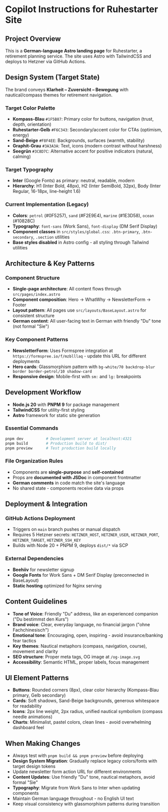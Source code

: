 # Copilot Instructions for Ruhestarter Site

## Project Overview
This is a **German-language Astro landing page** for Ruhestarter, a retirement planning service. The site uses Astro with TailwindCSS and deploys to Hetzner via GitHub Actions.

## Design System (Target State)
The brand conveys **Klarheit – Zuversicht – Bewegung** with nautical/compass themes for retirement navigation.

### Target Color Palette
- **Kompass-Blau** `#1F5B87`: Primary color for buttons, navigation (trust, depth, orientation)  
- **Ruhestarter-Gelb** `#F6C343`: Secondary/accent color for CTAs (optimism, energy)
- **Sand-Beige** `#F8F4EE`: Backgrounds, surfaces (warmth, stability)
- **Graphit-Grau** `#3A3A3A`: Text, icons (modern contrast without harshness)
- **Seegrün** `#3C8D7C`: Alternative accent for positive indicators (natural, calming)

### Target Typography
- **Inter** (Google Fonts) as primary: neutral, readable, modern
- **Hierarchy**: H1 (Inter Bold, 48px), H2 (Inter SemiBold, 32px), Body (Inter Regular, 16-18px, line-height 1.6)

### Current Implementation (Legacy)
- **Colors**: `petrol` (#0F5257), `sand` (#F2E9E4), `marine` (#1E3D58), `ocean` (#10828C)
- **Typography**: `font-sans` (Work Sans), `font-display` (DM Serif Display)
- **Component classes** in `src/styles/global.css`: `.btn-primary`, `.btn-secondary`, `.section` utilities
- **Base styles disabled** in Astro config - all styling through Tailwind utilities

## Architecture & Key Patterns

### Component Structure
- **Single-page architecture**: All content flows through `src/pages/index.astro`
- **Component composition**: Hero → WhatWhy → NewsletterForm → Footer  
- **Layout pattern**: All pages use `src/layouts/BaseLayout.astro` for consistent structure
- **German content**: All user-facing text in German with friendly "Du" tone (not formal "Sie")

### Key Component Patterns
- **NewsletterForm**: Uses Formspree integration at `https://formspree.io/f/mzblllaq` - update this URL for different deployments
- **Hero cards**: Glassmorphism pattern with `bg-white/70 backdrop-blur border border-petrol/10 shadow-card`
- **Responsive design**: Mobile-first with `sm:` and `lg:` breakpoints

## Development Workflow

- **Node.js 20** with **PNPM 9** for package management
- **TailwindCSS** for utility-first styling
- **Astro** framework for static site generation

### Essential Commands
```bash
pnpm dev          # Development server at localhost:4321
pnpm build        # Production build to dist/
pnpm preview      # Test production build locally
```

### File Organization Rules
- Components are **single-purpose** and **self-contained**
- Props are **documented with JSDoc** in component frontmatter
- **German comments** in code match the site's language
- No shared state - components receive data via props

## Deployment & Integration

### GitHub Actions Deployment
- Triggers on `main` branch pushes or manual dispatch
- Requires 5 Hetzner secrets: `HETZNER_HOST`, `HETZNER_USER`, `HETZNER_PORT`, `HETZNER_TARGET`, `HETZNER_SSH_KEY`
- Builds with Node 20 + PNPM 9, deploys `dist/*` via SCP

### External Dependencies
- **Beehiiv** for newsletter signup 
- **Google Fonts** for Work Sans + DM Serif Display (preconnected in BaseLayout)
- **Static hosting** optimized for Nginx serving

## Content Guidelines
- **Tone of Voice**: Friendly "Du" address, like an experienced companion ("Du bestimmst den Kurs")
- **Brand voice**: Clear, everyday language, no financial jargon ("ohne Fachchinesisch")
- **Emotional tone**: Encouraging, open, inspiring - avoid insurance/banking fear tactics
- **Key themes**: Nautical metaphors (compass, navigation, course), movement and clarity
- **SEO structure**: Proper meta tags, OG image at `/og-image.svg`  
- **Accessibility**: Semantic HTML, proper labels, focus management

## UI Element Patterns
- **Buttons**: Rounded corners (8px), clear color hierarchy (Kompass-Blau primary, Gelb secondary)
- **Cards**: Soft shadows, Sand-Beige backgrounds, generous whitespace for readability
- **Icons**: 2px line weight, 2px radius, unified nautical symbolism (compass needle animations)
- **Charts**: Minimalist, pastel colors, clean lines - avoid overwhelming dashboard feel

## When Making Changes
- Always test with `pnpm build && pnpm preview` before deploying
- **Design System Migration**: Gradually replace legacy colors/fonts with target design tokens
- Update newsletter form action URL for different environments  
- **Content Updates**: Use friendly "Du" tone, nautical metaphors, avoid formal "Sie"
- **Typography**: Migrate from Work Sans to Inter when updating components
- Maintain German language throughout - no English UI text
- Keep visual consistency with glassmorphism patterns during transition